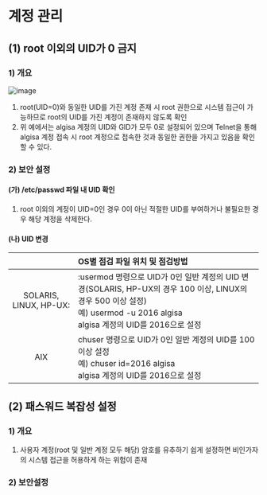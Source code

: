 # 계정 관리
## (1) root 이외의 UID가 0 금지
### 1) 개요

![image](https://github.com/zzzangmans1/boangisa_practice/assets/52357235/8578b049-7b7c-4e26-9775-22b02cd7ad00)

1. root(UID=0)와 동일한 UID를 가진 계정 존재 시 root 권한으로 시스템 접근이 가능하므로 root의 UID를 가진 계정이 존재하지 않도록 확인
2. 위 예에서는 algisa 계정의 UID와 GID가 모두 0로 설정되어 있으며 Telnet을 통해 algisa 계정 접속 시 root 계정으로 접속한 것과 동일한 권한을 가지고 있음을 확인할 수 있다.

### 2) 보안 설정
#### (가) /etc/passwd 파일 내 UID 확인
1. root 이외의 계정이 UID=0인 경우 0이 아닌 적절한 UID를 부여하거나 불필요한 경우 해당 계정을 삭제한다.

#### (나) UID 변경
||OS별 점검 파일 위치 및 점검방법|
|:-:|:-|
|SOLARIS, LINUX, HP-UX:|:usermod 명령으로 UID가 0인 일반 계정의 UID 변경(SOLARIS, HP-UX의 경우 100 이상, LINUX의 경우 500 이상 설정) </br> 예) usermod -u 2016 algisa </br> algisa 계정의 UID를 2016으로 설정|
|AIX|chuser 명령으로 UID가 0인 일반 계정의 UID를 100 이상 설정 </br> 예) chuser id=2016 algisa </br> algisa 계정의 UID를 2016으로 설정|

## (2) 패스워드 복잡성 설정
### 1) 개요
1. 사용자 계정(root 및 일반 계정 모두 해당) 암호를 유추하기 쉽게 설정하면 비인가자의 시스템 접근을 허용하게 하는 위험이 존재

### 2) 보안설정

